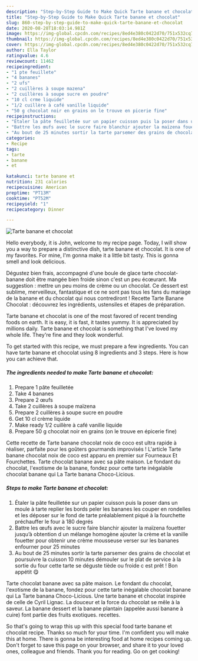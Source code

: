 ```yaml
---
description: "Step-by-Step Guide to Make Quick Tarte banane et chocolat"
title: "Step-by-Step Guide to Make Quick Tarte banane et chocolat"
slug: 860-step-by-step-guide-to-make-quick-tarte-banane-et-chocolat
date: 2020-08-28T18:03:14.981Z
image: https://img-global.cpcdn.com/recipes/8ed4e380c0422d70/751x532cq70/tarte-banane-et-chocolat-photo-principale-de-la-recette.jpg
thumbnail: https://img-global.cpcdn.com/recipes/8ed4e380c0422d70/751x532cq70/tarte-banane-et-chocolat-photo-principale-de-la-recette.jpg
cover: https://img-global.cpcdn.com/recipes/8ed4e380c0422d70/751x532cq70/tarte-banane-et-chocolat-photo-principale-de-la-recette.jpg
author: Ella Taylor
ratingvalue: 4.6
reviewcount: 11462
recipeingredient:
- "1 pte feuillete"
- "4 bananes"
- "2 ufs"
- "2 cuillères à soupe mazena"
- "2 cuillères à soupe sucre en poudre"
- "10 cl crme liquide"
- "1/2 cuillère à café vanille liquide"
- "50 g chocolat noir en grains on le trouve en picerie fine"
recipeinstructions:
- "Étaler la pâte feuilletée sur un papier cuisson puis la poser dans un moule à tarte replier les bords peler les bananes les couper en rondelles et les déposer sur le fond de tarte préalablement piqué à la fourchette préchauffer le four à 180 degrés"
- "Battre les œufs avec le sucre faire blanchir ajouter la maïzena fouetter jusqu’à obtention d un mélange homogène ajouter la crème et la vanille fouetter pour obtenir une crème mousseuse verser sur les bananes enfourner pour 25 minutes"
- "Au bout de 25 minutes sortir la tarte parsemer des grains de chocolat et poursuivre la cuisson 10 minutes démouler sur le plat de service à la sortie du four cette tarte se déguste tiède ou froide c est prêt ! Bon appétit 😋"
categories:
- Recipe
tags:
- tarte
- banane
- et

katakunci: tarte banane et 
nutrition: 231 calories
recipecuisine: American
preptime: "PT13M"
cooktime: "PT52M"
recipeyield: "1"
recipecategory: Dinner

---
```



![Tarte banane et chocolat](https://img-global.cpcdn.com/recipes/8ed4e380c0422d70/751x532cq70/tarte-banane-et-chocolat-photo-principale-de-la-recette.jpg)

Hello everybody, it is John, welcome to my recipe page. Today, I will show you a way to prepare a distinctive dish, tarte banane et chocolat. It is one of my favorites. For mine, I'm gonna make it a little bit tasty. This is gonna smell and look delicious.

Dégustez bien frais, accompagné d&#39;une boule de glace tarte chocolat-banane doit être mangée bien froide sinon c&#39;est un peu écœurant. Ma suggestion : mettre un peu moins de crème ou un chocolat. Ce dessert est sublime, merveilleux, fantastique et ce ne sont pas tous les fans du mariage de la banane et du chocolat qui nous contrediront ! Recette Tarte Banane Chocolat : découvrez les ingrédients, ustensiles et étapes de préparation.

Tarte banane et chocolat is one of the most favored of recent trending foods on earth. It is easy, it is fast, it tastes yummy. It is appreciated by millions daily. Tarte banane et chocolat is something that I've loved my whole life. They're fine and they look wonderful.


To get started with this recipe, we must prepare a few ingredients. You can have tarte banane et chocolat using 8 ingredients and 3 steps. Here is how you can achieve that.

<!--inarticleads1-->

##### The ingredients needed to make Tarte banane et chocolat:

1. Prepare 1 pâte feuilletée
1. Take 4 bananes
1. Prepare 2 œufs
1. Take 2 cuillères à soupe maïzena
1. Prepare 2 cuillères à soupe sucre en poudre
1. Get 10 cl crème liquide
1. Make ready 1/2 cuillère à café vanille liquide
1. Prepare 50 g chocolat noir en grains (on le trouve en épicerie fine)


Cette recette de Tarte banane chocolat noix de coco est ultra rapide à réaliser, parfaite pour les goûters gourmands improvisés ! L&#39;article Tarte banane chocolat noix de coco est apparu en premier sur Fourneaux Et Fourchettes. Tarte chocolat banane avec sa pâte maison. Le fondant du chocolat, l&#39;exotisme de la banane, fondez pour cette tarte inégalable chocolat banane qui La Tarte banana Choco-Licious. 

<!--inarticleads2-->

##### Steps to make Tarte banane et chocolat:

1. Étaler la pâte feuilletée sur un papier cuisson puis la poser dans un moule à tarte replier les bords peler les bananes les couper en rondelles et les déposer sur le fond de tarte préalablement piqué à la fourchette préchauffer le four à 180 degrés
1. Battre les œufs avec le sucre faire blanchir ajouter la maïzena fouetter jusqu’à obtention d un mélange homogène ajouter la crème et la vanille fouetter pour obtenir une crème mousseuse verser sur les bananes enfourner pour 25 minutes
1. Au bout de 25 minutes sortir la tarte parsemer des grains de chocolat et poursuivre la cuisson 10 minutes démouler sur le plat de service à la sortie du four cette tarte se déguste tiède ou froide c est prêt ! Bon appétit 😋


Tarte chocolat banane avec sa pâte maison. Le fondant du chocolat, l&#39;exotisme de la banane, fondez pour cette tarte inégalable chocolat banane qui La Tarte banana Choco-Licious. Une tarte banane et chocolat inspirée de celle de Cyril Lignac. La douceur et la force du chocolat se mêle à la saveur. La banane dessert et la banane plantain (appelée aussi banane à cuire) font partie des fruits exotiques. recettes. 

So that's going to wrap this up with this special food tarte banane et chocolat recipe. Thanks so much for your time. I'm confident you will make this at home. There is gonna be interesting food at home recipes coming up. Don't forget to save this page on your browser, and share it to your loved ones, colleague and friends. Thank you for reading. Go on get cooking!
